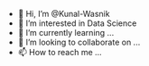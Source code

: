 - 👋 Hi, I’m @Kunal-Wasnik
- 👀 I’m interested in Data Science
- 🌱 I’m currently learning ...
- 💞️ I’m looking to collaborate on ...
- 📫 How to reach me ...

<!---
Kunal-Wasnik/Kunal-Wasnik is a ✨ special ✨ repository because its `README.md` (this file) appears on your GitHub profile.
You can click the Preview link to take a look at your changes.
--->
